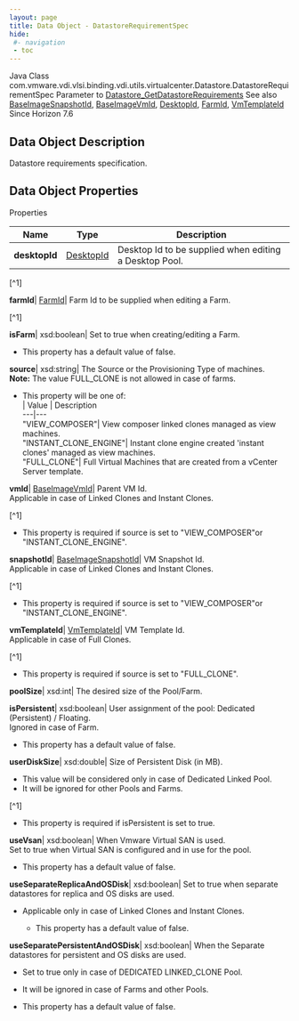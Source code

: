 ```yaml
---
layout: page
title: Data Object - DatastoreRequirementSpec
hide:
 #- navigation
 - toc
---
```






Java Class
    com.vmware.vdi.vlsi.binding.vdi.utils.virtualcenter.Datastore.DatastoreRequirementSpec
Parameter to
     [Datastore_GetDatastoreRequirements](vdi.utils.virtualcenter.Datastore.md#getDatastoreRequirements)
See also
     [BaseImageSnapshotId](vdi.entity.BaseImageSnapshotId.md), [BaseImageVmId](vdi.entity.BaseImageVmId.md), [DesktopId](vdi.entity.DesktopId.md), [FarmId](vdi.entity.FarmId.md), [VmTemplateId](vdi.entity.VmTemplateId.md)
Since 
    Horizon 7.6

## Data Object Description 

Datastore requirements specification. 

## Data Object Properties

Properties

Name |  Type |  Description   
---|---|---  
**desktopId**| [DesktopId](vdi.entity.DesktopId.md)|  Desktop Id to be supplied when editing a Desktop Pool.   


[^1]

  
**farmId**| [FarmId](vdi.entity.FarmId.md)|  Farm Id to be supplied when editing a Farm.   


[^1]

  
**isFarm**|  xsd:boolean|  Set to true when creating/editing a Farm.   


  * This property has a default value of false.

  
**source**|  xsd:string|  The Source or the Provisioning Type of machines.   
**Note:** The value FULL_CLONE is not allowed in case of farms.   


  * This property will be one of:  
|  Value |  Description   
---|---  
"VIEW_COMPOSER"| View composer linked clones managed as view machines.  
"INSTANT_CLONE_ENGINE"| Instant clone engine created 'instant clones' managed as view machines.  
"FULL_CLONE"| Full Virtual Machines that are created from a vCenter Server template.  

  
**vmId**| [BaseImageVmId](vdi.entity.BaseImageVmId.md)|  Parent VM Id.   
Applicable in case of Linked Clones and Instant Clones.   


[^1]
  * This property is required if source is set to "VIEW_COMPOSER"or "INSTANT_CLONE_ENGINE".

  
**snapshotId**| [BaseImageSnapshotId](vdi.entity.BaseImageSnapshotId.md)|  VM Snapshot Id.   
Applicable in case of Linked Clones and Instant Clones.   


[^1]
  * This property is required if source is set to "VIEW_COMPOSER"or "INSTANT_CLONE_ENGINE".

  
**vmTemplateId**| [VmTemplateId](vdi.entity.VmTemplateId.md)|  VM Template Id.   
Applicable in case of Full Clones.   


[^1]
  * This property is required if source is set to "FULL_CLONE".

  
**poolSize**|  xsd:int|  The desired size of the Pool/Farm.   
  
**isPersistent**|  xsd:boolean|  User assignment of the pool: Dedicated (Persistent) / Floating.   
Ignored in case of Farm.   


  * This property has a default value of false.

  
**userDiskSize**|  xsd:double|  Size of Persistent Disk (in MB). 

  * This value will be considered only in case of Dedicated Linked Pool.
  * It will be ignored for other Pools and Farms.

  


[^1]
  * This property is required if isPersistent is set to true.

  
**useVsan**|  xsd:boolean|  When Vmware Virtual SAN is used.   
Set to true when Virtual SAN is configured and in use for the pool.   


  * This property has a default value of false.

  
**useSeparateReplicaAndOSDisk**|  xsd:boolean|  Set to true when separate datastores for replica and OS disks are used. 
* Applicable only in case of Linked Clones and Instant Clones.
  


  * This property has a default value of false.

  
**useSeparatePersistentAndOSDisk**|  xsd:boolean|  When the Separate datastores for persistent and OS disks are used. 

  * Set to true only in case of DEDICATED LINKED_CLONE Pool.
  * It will be ignored in case of Farms and other Pools.

  


  * This property has a default value of false.

  
  

  

